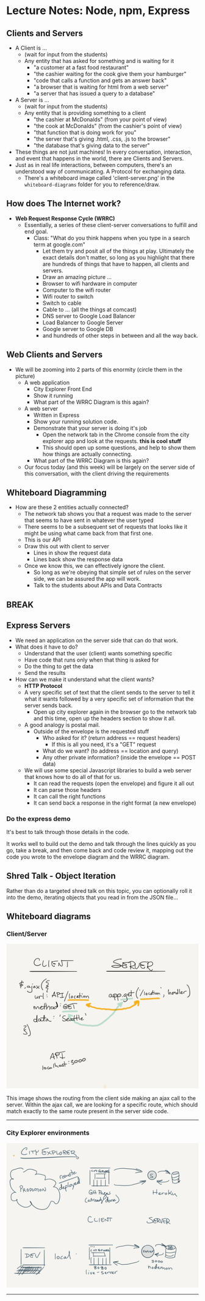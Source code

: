 # Lecture Notes: Node, npm, Express

## Clients and Servers

- A Client is ... 
  - (wait for input from the students)
  - Any entity that has asked for something and is waiting for it
    - "a customer at a fast food restaurant"
    - "the cashier waiting for the cook give them  your hamburger"
    - "code that calls a function and gets an answer back"
    - "a browser that is waiting for html from a web server"
    - "a server that has issued a query to a database"
- A Server is  ...
  - (wait for input from the students)
  - Any entity that is providing something to a client
    - "the cashier at McDonalds" (from your point of view)
    - "the cook at McDonalds" (from the cashier's point of view)
    - "that function that is doing work for you"
    - "the server that's giving .html, .css, .js to the browser"
    - "the database that's giving data to the server"
- These things are not just machines! In every conversation, interaction, and event that happens in the world, there are Clients and Servers.
- Just as in real life interactions, between computers, there's an understood way of communicating.  A Protocol for exchanging data.
  - There's a whiteboard image called 'client-server.png' in the `whiteboard-diagrams` folder for you to reference/draw.

## How does The Internet work?

- **Web Request Response Cycle (WRRC)**
  - Essentially, a series of these client-server conversations to fulfill and end goal.
    - Class: "What do you think happens when you type in a search term at google.com"
      - Let them try and posit all of the things at play. Ultimately the exact details don't matter, so long as you highlight that there are hundreds of things that have to happen, all clients and servers.
      - Draw an amazing picture ...
      - Browser to wifi hardware in computer
      - Computer to the wifi router
      - Wifi router to switch
      - Switch to cable
      - Cable to ... (all the things at comcast)
      - DNS server to Google Load Balancer
      - Load Balancer to Google Server
      - Google server to Google DB
      - and hundreds of other steps in between and all the way back. 

## Web Clients and Servers
- We will be zooming into 2 parts of this enormity (circle them in the picture)
  - A web application
    - City Explorer Front End
    - Show it running
    - What part of the WRRC Diagram is this again?
  - A web server
    - Written in Express
    - Show your running solution code.
    - Demonstrate that your server is doing it's job
      - Open the network tab in the Chrome console from the city explorer app and look at the requests. **this is cool stuff**
      - This should open up some questions, and help to show them how things are actually connecting.
    - What part of the WRRC Diagram is this again?
  - Our focus today (and this week) will be largely on the server side of this conversation, with the client driving the requirements
    
## Whiteboard Diagramming    

- How are these 2 entities actually connected?
  - The network tab shows you that a request was made to the server that seems to have sent in whatever the user typed
  - There seems to be a subsequent set of requests that looks like it might be using what came back from that first one.
  - This is our API
  - Draw this out with client to server 
    - Lines in show the request data
    - Lines back show the response data
  - Once we know this, we can effectively ignore the client. 
    - So long as we're obeying that simple set of rules on the server side, we can be assured the app will work.
    - Talk to the students about APIs and Data Contracts
    
## BREAK
    
## Express Servers    
- We need an application on the server side that can do that work.
- What does it have to do?
  - Understand that the user (client) wants something specific
  - Have code that runs only when that thing is asked for
  - Do the thing to get the data
  - Send the results
- How can we make it understand what the client wants?
  - **HTTP Protocol**
  - A very specific set of text that the client sends to the server to tell it what it wants followed by a very specific set of information that the server sends back.
    - Open up city explorer again in the browser go to the network tab and this time, open up the headers section to show it all.
  - A good analogy is postal mail.
    - Outside of the envelope is the requested stuff
      - Who asked for it? (return address == request headers)
        - If this is all you need, it's a "GET" request
      - What do we want? (to address == location and query)
      - Any other private information? (inside the envelope == POST data)
  - We will use some special Javascript libraries to build a web server that knows how to do all of that for us.
    - It can read the requests (open the envelope) and figure it all out
    - It can parse those headers
    - It can call the right functions
    - It can send back a response in the right format (a new envelope)

### Do the express demo
It's best to talk through those details in the code.

It works well to build out the demo and talk through the lines quickly as you go, take a break, and then come back and code review it, mapping out the code you wrote to the envelope diagram and the WRRC diagram.

## Shred Talk - Object Iteration

Rather than do a targeted shred talk on this topic, you can optionally roll it into the demo, iterating objects that you read in from the JSON file...

## Whiteboard diagrams

### Client/Server

![Client/Server](whiteboard-diagrams/client-server.png)

This image shows the routing from the client side making an ajax call to the server. Within the ajax call, we are looking for a specific route, which should 
match exactly to the same route present in the server side code.

---

### City Explorer environments

![City Explorer environments](whiteboard-diagrams/city-explorer-environments.png)

---
